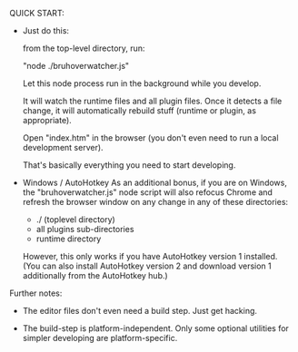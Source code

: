 

QUICK START:

+ Just do this:

  from the top-level directory, run:

  "node ./bruhoverwatcher.js"

  Let this node process run in the background while you develop.

  It will watch the runtime files and all plugin files.
  Once it detects a file change, it will automatically rebuild stuff
  (runtime or plugin, as appropriate).

  Open "index.htm" in the browser (you don't even need to run a local development server).

  That's basically everything you need to start developing.

+ Windows / AutoHotkey
  As an additional bonus, if you are on Windows,
  the "bruhoverwatcher.js" node script will also refocus Chrome and refresh the browser window
  on any change in any of these directories:
    -   ./ (toplevel directory)
    -   all plugins sub-directories
    -   runtime directory

  However, this only works if you have AutoHotkey version 1 installed.
  (You can also install AutoHotkey version 2 and download version 1 additionally from the AutoHotkey hub.)

Further notes:

  + The editor files don't even need a build step. Just get hacking.

  + The build-step is platform-independent. Only some optional utilities for simpler developing are platform-specific. 

